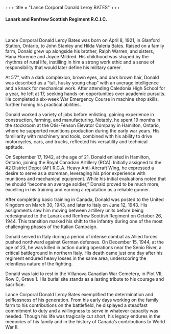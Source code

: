 +++
title = "Lance Corporal Donald Leroy BATES"
+++

#### Lanark and Renfrew Scottish Regiment R.C.I.C.
<br>


Lance Corporal Donald Leroy Bates was born on April 8, 1921, in Glanford Station, Ontario, to John Stanley and Hilda Valeria Bates. Raised on a family farm, Donald grew up alongside his brother, Ralph Warren, and sisters, Hana Florence and Joyce Mildred. 
His childhood was shaped by the rhythms of rural life, instilling in him a strong work ethic and a sense of responsibility that would later define his military career.

At 5’7”, with a dark complexion, brown eyes, and dark brown hair, Donald was described as a “tall, husky young chap” with an average intelligence and a knack for mechanical work. 
After attending Caledonia High School for a year, he left at 17, seeking hands-on opportunities over academic pursuits. He completed a six-week War Emergency Course in machine shop skills, further honing his practical abilities.

Donald worked a variety of jobs before enlisting, gaining experience in construction, farming, and manufacturing. Notably, he spent 19 months in the stockroom at the Otis-Fenson Elevator Company in Hamilton, Ontario, where he supported munitions production during the early war years. His familiarity with machinery and tools, combined with his ability to drive motorcycles, cars, and trucks, reflected his versatility and technical aptitude.

On September 17, 1942, at the age of 21, Donald enlisted in Hamilton, Ontario, joining the Royal Canadian Artillery (RCA). Initially assigned to the #2 District Depot (AF) R.C.A. Heavy Anti-Aircraft Wing, he expressed a desire to serve as a storeman, leveraging his prior experience with munitions and mechanical equipment. While his initial evaluations noted that he should “become an average soldier,” Donald proved to be much more, excelling in his training and earning a reputation as a reliable gunner.

After completing basic training in Canada, Donald was posted to the United Kingdom on March 30, 1943, and later to Italy on June 12, 1943. His assignments saw him moving between artillery units before being redesignated to the Lanark and Renfrew Scottish Regiment on October 26, 1944. This transition marked his shift to the infantry during one of the most challenging phases of the Italian Campaign.

Donald served in Italy during a period of intense combat as Allied forces pushed northward against German defenses. 
On December 15, 1944, at the age of 23, he was killed in action during operations near the Senio River, a critical battleground in northern Italy. 
His death came just one day after his regiment endured heavy losses in the same area, underscoring the relentless nature of the fighting.

Donald was laid to rest in the Villanova Canadian War Cemetery, in Plot VII, Row C, Grave 1. His burial site stands as a lasting tribute to his courage and sacrifice.

Lance Corporal Donald Leroy Bates exemplified the determination and selflessness of his generation. From his early days working on the family farm to his contributions on the battlefield, he displayed a steadfast commitment to duty and a willingness to serve in whatever capacity was needed. 
Though his life was tragically cut short, his legacy endures in the memories of his family and in the history of Canada’s contributions to World War II.

